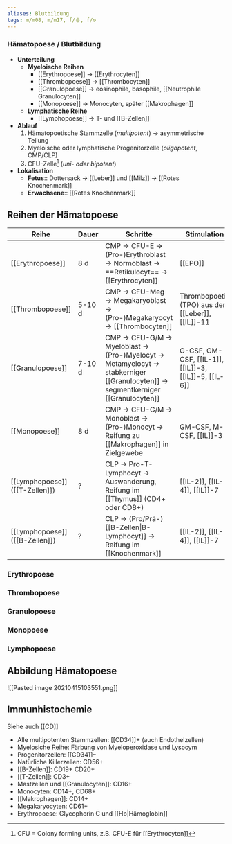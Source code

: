 ```yaml
---
aliases: Blutbildung
tags: m/m08, m/m17, f/🩸, f/⚙️
---
```

### Hämatopoese / Blutbildung  
- **Unterteilung**
	- **Myeloische Reihen**
		 - [[Erythropoese]] → [[Erythrocyten]]
		 - [[Thrombopoese]] → [[Thrombocyten]]
		 - [[Granulopoese]] → eosinophile, basophile, [[Neutrophile Granulocyten]]
		 - [[Monopoese]] → Monocyten, später [[Makrophagen]]
	- **Lymphatische Reihe**
		 - [[Lymphopoese]] → T- und [[B-Zellen]]
 - **Ablauf**
	 1. Hämatopoetische Stammzelle (*multipotent*) → asymmetrische Teilung
	 2. Myeloische oder lymphatische Progenitorzelle (*oligopotent*, CMP/CLP)
	 3. CFU-Zelle[^1] (*uni- oder bipotent*)
 - **Lokalisation**
	 - **Fetus**:: Dottersack → [[Leber]] und [[Milz]] → [[Rotes Knochenmark]]
	 - **Erwachsene**:: [[Rotes Knochenmark]]

## Reihen der Hämatopoese
Reihe|Dauer|Schritte|Stimulation
-|-|-|-
[[Erythropoese]]|8 d|CMP → CFU-E → (Pro-)Erythroblast → Normoblast → ==Retikulocyt== → [[Erythrocyten]]|[[EPO]]
[[Thrombopoese]]|5-10 d|CMP → CFU-Meg → Megakaryoblast → (Pro-)Megakaryocyt → [[Thrombocyten]]|Thrombopoetin (TPO) aus der [[Leber]], [[IL]]-11
[[Granulopoese]]|7-10 d|CMP → CFU-G/M → Myeloblast → (Pro-)Myelocyt → Metamyelocyt → stabkerniger [[Granulocyten]] → segmentkerniger [[Granulocyten]]|G-CSF, GM-CSF, [[IL-1]], [[IL]]-3, [[IL]]-5, [[IL-6]]
[[Monopoese]]|8 d|CMP → CFU-G/M → Monoblast → (Pro-)Monocyt → Reifung zu [[Makrophagen]] in Zielgewebe|GM-CSF, M-CSF, [[IL]]-3
[[Lymphopoese]] ([[T-Zellen]])|?|CLP → Pro-T-Lymphocyt → Auswanderung, Reifung im [[Thymus]] (CD4+ oder CD8+)|[[IL-2]], [[IL-4]], [[IL]]-7
[[Lymphopoese]] ([[B-Zellen]])|?|CLP → (Pro/Prä-)[[B-Zellen\|B-Lymphocyt]] → Reifung im [[Knochenmark]]|[[IL-2]], [[IL-4]], [[IL]]-7

### Erythropoese
### Thrombopoese
### Granulopoese
### Monopoese
### Lymphopoese

## Abbildung Hämatopoese
![[Pasted image 20210415103551.png]]

## Immunhistochemie
Siehe auch [[CD]]
- Alle multipotenten Stammzellen: [[CD34]]+ (auch Endothelzellen)  
- Myelosiche Reihe: Färbung von Myeloperoxidase und Lysocym
- Progenitorzellen: [[CD34]]–
- Natürliche Killerzellen: CD56+
- [[B-Zellen]]: CD19+ CD20+
- [[T-Zellen]]: CD3+
- Mastzellen und [[Granulocyten]]: CD16+
- Monocyten: CD14+, CD68+
- [[Makrophagen]]: CD14+
- Megakaryocyten: CD61+
- Erythropoese: Glycophorin C und [[Hb|Hämoglobin]]

[^1]: CFU = Colony forming units, z.B. CFU-E für [[Erythrocyten]]